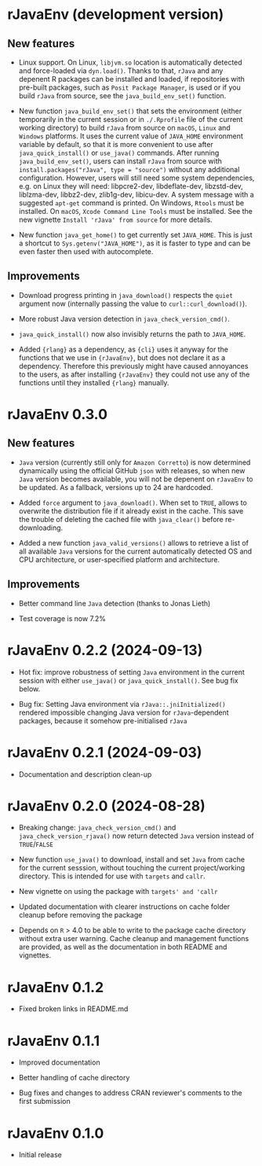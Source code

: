# rJavaEnv (development version)

## New features

- Linux support. On Linux, `libjvm.so` location is automatically detected and force-loaded via `dyn.load()`. Thanks to that, `rJava` and any depenent R packages can be installed and loaded, if repositories with pre-built packages, such as `Posit Package Manager`, is used or if you build `rJava` from source, see the `java_build_env_set()` function.

- New function `java_build_env_set()` that sets the environment (either temporarily in the current session or in `./.Rprofile` file of the current working directory) to build `rJava` from source on `macOS`, `Linux` and `Windows` platforms. It uses the current value of `JAVA_HOME` environment variable by default, so that it is more convenient to use after `java_quick_install()` or `use_java()` commands. After running `java_build_env_set()`, users can install `rJava` from source with `install.packages("rJava", type = "source")` without any additional configuration. However, users will still need some system dependencies, e.g. on Linux they will need: libpcre2-dev, libdeflate-dev, libzstd-dev, liblzma-dev, libbz2-dev, zlib1g-dev, libicu-dev. A system message with a suggested `apt-get` command is printed. On Windows, `Rtools` must be installed. On `macOS`, `Xcode Command Line Tools` must be installed. See the new vignette `Install 'rJava' from source` for more details.

- New function `java_get_home()` to get currently set `JAVA_HOME`. This is just a shortcut to `Sys.getenv("JAVA_HOME")`, as it is faster to type and can be even faster then used with autocomplete.

## Improvements

- Download progress printing in `java_download()` respects the `quiet` argument now (internally passing the value to `curl::curl_download()`).

- More robust Java version detection in `java_check_version_cmd()`.

- `java_quick_install()` now also invisibly returns the path to `JAVA_HOME`.

- Added `{rlang}` as a dependency, as `{cli}` uses it anyway for the functions that we use in `{rJavaEnv}`, but does not declare it as a dependency. Therefore this previously might have caused annoyances to the users, as after installing `{rJavaEnv}` they could not use any of the functions until they installed `{rlang}` manually.

# rJavaEnv 0.3.0

## New features

- `Java` version (currently still only for `Amazon Corretto`) is now determined dynamically using the official GitHub `json` with releases, so when new `Java` version becomes available, you will not be depenent on `rJavaEnv` to be updated. As a fallback, versions up to 24 are hardcoded.

- Added `force` argument to `java_download()`. When set to `TRUE`, allows to overwrite the distribution file if it already exist in the cache. This save the trouble of deleting the cached file with `java_clear()` before re-downloading.

- Added a new function `java_valid_versions()` allows to retrieve a list of all available `Java` versions for the current automatically detected OS and CPU architecture, or user-specified platform and architecture.

## Improvements

- Better command line `Java` detection (thanks to Jonas Lieth)

- Test coverage is now 7.2%

# rJavaEnv 0.2.2 (2024-09-13)

* Hot fix: improve robustness of setting `Java` environment in the current session with either `use_java()` or `java_quick_install()`. See bug fix below.

* Bug fix: Setting Java environment via `rJava::.jniInitialized()` rendered impossible changing Java version for `rJava`-dependent packages, because it somehow pre-initialised `rJava`

# rJavaEnv 0.2.1 (2024-09-03)

* Documentation and description clean-up

# rJavaEnv 0.2.0 (2024-08-28)

* Breaking change: `java_check_version_cmd()` and `java_check_version_rjava()` now return detected `Java` version instead of `TRUE`/`FALSE`

* New function `use_java()` to download, install and set `Java` from cache for the current sesssion, without touching the current project/working directory. This is intended for use with `targets` and `callr`.

* New vignette on using the package with `targets' and 'callr`

* Updated documentation with clearer instructions on cache folder cleanup before removing the package

* Depends on `R` > 4.0 to be able to write to the package cache directory without extra user warning. Cache cleanup and management functions are provided, as well as the documentation in both README and vignettes.

# rJavaEnv 0.1.2

* Fixed broken links in README.md

# rJavaEnv 0.1.1

* Improved documentation

* Better handling of cache directory

* Bug fixes and changes to address CRAN reviewer's comments to the first submission

# rJavaEnv 0.1.0

* Initial release
